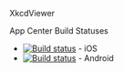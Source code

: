 XkcdViewer

App Center Build Statuses
* [![Build status](https://build.appcenter.ms/v0.1/apps/7794bd08-be9f-4e0b-93fe-d429c1a174d4/branches/master/badge)](https://appcenter.ms) - iOS
* [![Build status](https://build.appcenter.ms/v0.1/apps/de1e4843-73cb-4682-9b1e-24f044c82ea3/branches/master/badge)](https://appcenter.ms) - Android
